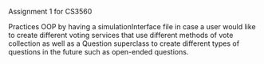 Assignment 1 for CS3560

Practices OOP by having a simulationInterface file in case a user would like to create different voting
services that use different methods of vote collection as well as
a Question superclass to create different types of questions in the future
such as open-ended questions.

